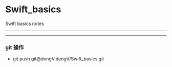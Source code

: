 # Swift_basics
Swift basics notes




<hr>

<hr>


### git 操作

<ul>
<li>
git push git@dengV:dengV/Swift_basics.git
</li>

</ul>
